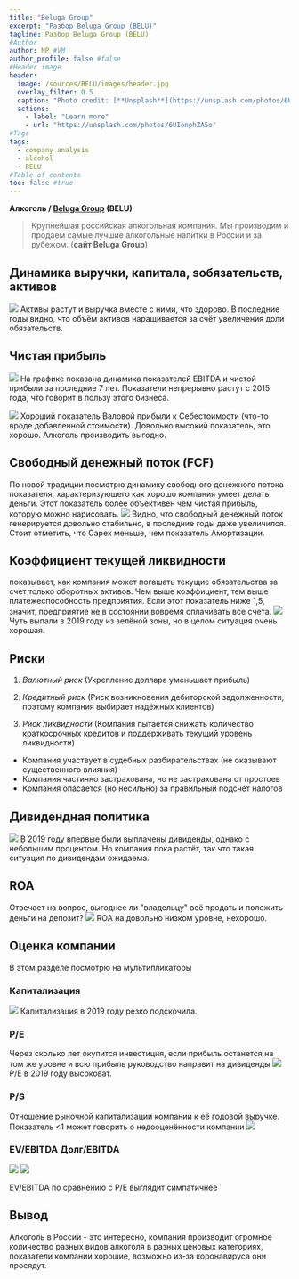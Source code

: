 ```yaml
---
title: "Beluga Group"
excerpt: "Разбор Beluga Group (BELU)"
tagline: Разбор Beluga Group (BELU)
#Author
author: NP #VM
author_profile: false #false
#Header image
header:
  image: /sources/BELU/images/header.jpg
  overlay_filter: 0.5
  caption: "Photo credit: [**Unsplash**](https://unsplash.com/photos/6UIonphZA5o)"
  actions:
    - label: "Learn more"
    - url: "https://unsplash.com/photos/6UIonphZA5o"
#Tags
tags:
  - company analysis
  - alcohol
  - BELU
#Table of contents
toc: false #true
---
```


**Алкоголь / [Beluga Group](https://belugagroup.ru) (BELU)**

> Крупнейшая российская алкогольная компания.
Мы производим и продаем самые лучшие алкогольные напитки в России и за рубежом. (**сайт Beluga Group**)

## Динамика выручки, капитала, sобязательств, активов

![](../sources/BELU/images/assets.png)
Активы растут и выручка вместе с ними, что здорово. 
В последние годы видно, что объём активов наращивается за счёт увеличения доли обязательств. 

## Чистая прибыль
![](../sources/BELU/images/net_profit.png)
На графике показана динамика показателей EBITDA и чистой прибыли за последние 7 лет. 
Показатели непрерывно растут с 2015 года, что говорит в пользу этого бизнеса.

![](../sources/BELU/images/revenue_cost_price.png)
Хороший показатель Валовой прибыли к Себестоимости (что-то вроде добавленной стоимости).
Довольно высокий показатель, это хорошо. Алкоголь производить выгодно.

## Свободный денежный поток (FCF)
По новой традиции посмотрю динамику свободного денежного потока - показателя, характеризующего как хорошо компания умеет делать деньги.
Этот показатель более объективен чем чистая прибыль, которую можно нарисовать.
![](../sources/BELU/images/fcf.png)
Видно, что свободный денежный поток генерируется довольно стабильно, в последние годы даже увеличился.
Стоит отметить, что Capex меньше, чем показатель Амортизации.

## Коэффициент текущей ликвидности
показывает, как компания может погашать текущие обязательства за счет только оборотных активов.
Чем выше коэффициент, тем выше платежеспособность предприятия. Если этот показатель ниже 1,5, значит, предприятие не в состоянии вовремя оплачивать все счета.
![](../sources/BELU/images/liquid.png)
Чуть выпали в 2019 году из зелёной зоны, но в целом ситуация очень хорошая.

<!-- ## Выручка
Теперь посмотрю детальнее на выручку
![](../sources/HIMC/images/revenue_export.png)
По сравнению с 2018 годом доля России в выручке возросла.
Видимо тренд на Россию будет продолжаться и дальше, тем более, что компания участвует в программе по импортозамещению и будет забирать рынок в России

Статистики по продажам разных видов продуктов не представлено в отчёте МСФО. -->

## Риски
1. *Валютный риск* 
    (Укрепление доллара уменьшает прибыль)
    
1. *Кредитный риск*
    (Риск возникновения дебиторской задолженности, поэтому компания выбирает надёжных клиентов)
    
1. *Риск ликвидности*
    (Компания пытается снижать количество краткосрочных кредитов и поддерживать текущий уровень ликвидности)
    
* Компания участвует в судебных разбирательствах (не оказывают существенного влияния)
* Компания частично застрахована, но не застрахована от простоев
* Компания опасается (но несильно) за правильный подсчёт налогов

## Дивидендная политика
![](../sources/BELU/images/dividend_share_percent.png)
В 2019 году впервые были выплачены дивиденды, однако с небольшим процентом.
Но компания пока растёт, так что такая ситуация по дивидендам ожидаема.

## ROA
Отвечает на вопрос, выгоднее ли "владельцу" всё продать и положить деньги на депозит?
![](../sources/BELU/images/ROA.png)
ROA на довольно низком уровне, нехорошо.

## Оценка компании
В этом разделе посмотрю на мультипликаторы

### Капитализация
![](../sources/BELU/images/capitalization.png)
Капитализация в 2019 году резко подскочила.

### P/E
Через сколько лет окупится инвестиция, если прибыль останется на том же уровне и всю прибыль руководство направит на дивиденды
![](../sources/BELU/images/PE.png)
P/E в 2019 году высоковат.

### P/S
Отношение рыночной капитализации компании к её годовой выручке. 
Показатель <1 может говорить о недооценённости компании
![](../sources/BELU/images/PS.png)

### EV/EBITDA Долг/EBITDA
![](../sources/BELU/images/EV_EBITDA.png)
![](../sources/BELU/images/Debt_EBITDA.png)

EV/EBITDA по сравнению с P/E выглядит симпатичнее

<!-- ## [Планы](https://www.himprom.com/presscentr/news/11636/) на будущее

1. В 2019 построили единственное в РФ производство реагента для нейтрализации стоков процесса золотодобычи и водоподготовки
1. Реализуется (до 2022) создание нового производства пероксида водорода по антрахиноновой технологии мощностью 50 тысяч тонн в год
1. Несколько проектов по оптимизации затрат -->

## Вывод
Алкоголь в России - это интересно, компания производит огромное количество разных видов алкоголя в разных ценовых категориях, 
показатели компании хорошие, возможно из-за коронавируса они просядут. 